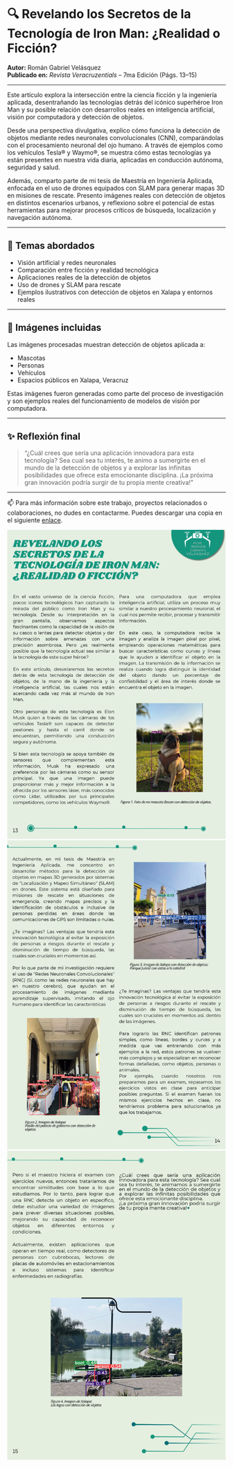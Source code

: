 # 🔍 Revelando los Secretos de la Tecnología de Iron Man: ¿Realidad o Ficción?

**Autor:** Román Gabriel Velásquez  
**Publicado en:** *Revista Veracruzentials* – 7ma Edición (Págs. 13–15)

---

Este artículo explora la intersección entre la ciencia ficción y la ingeniería aplicada, desentrañando las tecnologías detrás del icónico superhéroe Iron Man y su posible relación con desarrollos reales en inteligencia artificial, visión por computadora y detección de objetos.

Desde una perspectiva divulgativa, explico cómo funciona la detección de objetos mediante redes neuronales convolucionales (CNN), comparándolas con el procesamiento neuronal del ojo humano. A través de ejemplos como los vehículos Tesla® y Waymo®, se muestra cómo estas tecnologías ya están presentes en nuestra vida diaria, aplicadas en conducción autónoma, seguridad y salud.

Además, comparto parte de mi tesis de Maestría en Ingeniería Aplicada, enfocada en el uso de drones equipados con SLAM para generar mapas 3D en misiones de rescate. Presento imágenes reales con detección de objetos en distintos escenarios urbanos, y reflexiono sobre el potencial de estas herramientas para mejorar procesos críticos de búsqueda, localización y navegación autónoma.

---

## 🧠 Temas abordados

- Visión artificial y redes neuronales
- Comparación entre ficción y realidad tecnológica
- Aplicaciones reales de la detección de objetos
- Uso de drones y SLAM para rescate
- Ejemplos ilustrativos con detección de objetos en Xalapa y entornos reales

---

## 📸 Imágenes incluidas

Las imágenes procesadas muestran detección de objetos aplicada a:
- Mascotas
- Personas
- Vehículos
- Espacios públicos en Xalapa, Veracruz

Estas imágenes fueron generadas como parte del proceso de investigación y son ejemplos reales del funcionamiento de modelos de visión por computadora.

---

## ✨ Reflexión final

> “¿Cuál crees que sería una aplicación innovadora para esta tecnología? Sea cual sea tu interés, te animo a sumergirte en el mundo de la detección de objetos y a explorar las infinitas posibilidades que ofrece esta emocionante disciplina. ¡La próxima gran innovación podría surgir de tu propia mente creativa!”

---

📫 Para más información sobre este trabajo, proyectos relacionados o colaboraciones, no dudes en contactarme.
Puedes descargar una copia en el siguiente [enlace](https://drive.google.com/file/d/1UkThvTsrLc1LEBOfQCvJwdpCn0YNZqcQ/view?usp=drive_link).

![Pag 1](Images/pag1.jpg)
![Pag 2](Images/pag2.jpg)
![Pag 3](Images/pag3.jpg)
